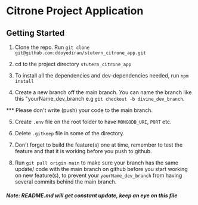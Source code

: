 # Citrone Project Application

## Getting Started

1. Clone the repo. Run `git clone git@github.com:ddoyediran/stutern_citrone_app.git`

2. cd to the project directory `stutern_citrone_app`

3. To install all the dependencies and dev-dependencies needed, run `npm install`

4. Create a new branch off the main branch. You can name the branch like this "yourName_dev_branch e.g `git checkout -b divine_dev_branch`.

\*\*\* Please don't write (push) your code to the main branch.

5. Create `.env` file on the root folder to have `MONGODB_URI`, `PORT` etc.

6. Delete `.gitkeep` file in some of the directory.

7. Don't forget to build the feature(s) one at time, remember to test the feature and that it is working before you push to github.

8. Run `git pull origin main` to make sure your branch has the same update/ code with the main branch on github before you start working on new feature(s), to prevent your `yourName_dev_branch` from having several commits behind the main branch.

##### Note: README.md will get constant update, keep an eye on this file
